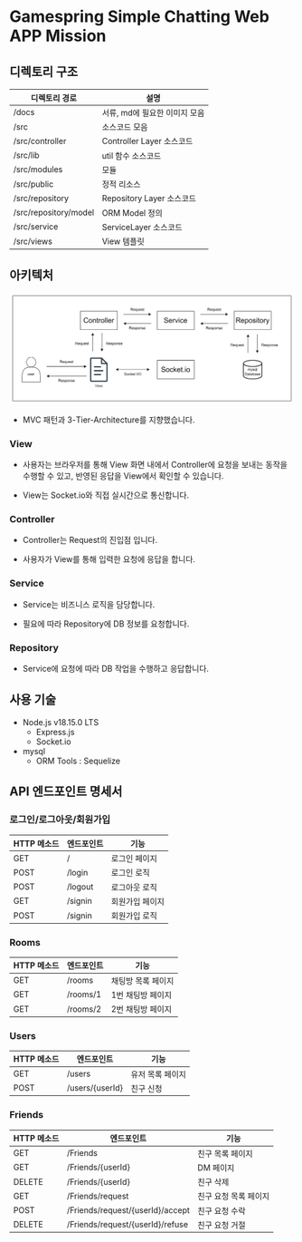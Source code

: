 # Gamespring Simple Chatting Web APP Mission

## 디렉토리 구조

| 디렉토리 경로         | 설명                          |
| --------------------- | ----------------------------- |
| /docs                 | 서류, md에 필요한 이미지 모음 |
| /src                  | 소스코드 모음                 |
| /src/controller       | Controller Layer 소스코드     |
| /src/lib              | util 함수 소스코드            |
| /src/modules          | 모듈                          |
| /src/public           | 정적 리소스                   |
| /src/repository       | Repository Layer 소스코드     |
| /src/repository/model | ORM Model 정의                |
| /src/service          | ServiceLayer 소스코드         |
| /src/views            | View 템플릿                   |

## 아키텍처

![architecture](./docs/img/Architecture.png)

- MVC 패턴과 3-Tier-Architecture를 지향했습니다.

### View

- 사용자는 브라우저를 통해 View 화면 내에서 Controller에 요청을 보내는 동작을 수행할 수 있고, 반영된 응답을 View에서 확인할 수 있습니다.

- View는 Socket.io와 직접 실시간으로 통신합니다.

### Controller

- Controller는 Request의 진입점 입니다.

- 사용자가 View를 통해 입력한 요청에 응답을 합니다.

### Service

- Service는 비즈니스 로직을 담당합니다.

- 필요에 따라 Repository에 DB 정보를 요청합니다.

### Repository

- Service에 요청에 따라 DB 작업을 수행하고 응답합니다.

## 사용 기술

- Node.js v18.15.0 LTS
  - Express.js
  - Socket.io
- mysql
  - ORM Tools : Sequelize

## API 엔드포인트 명세서

### 로그인/로그아웃/회원가입

| HTTP 메소드 | 엔드포인트 | 기능            |
| ----------- | ---------- | --------------- |
| GET         | /          | 로그인 페이지   |
| POST        | /login     | 로그인 로직     |
| POST        | /logout    | 로그아웃 로직   |
| GET         | /signin    | 회원가입 페이지 |
| POST        | /signin    | 회원가입 로직   |

### Rooms

| HTTP 메소드 | 엔드포인트 | 기능               |
| ----------- | ---------- | ------------------ |
| GET         | /rooms     | 채팅방 목록 페이지 |
| GET         | /rooms/1   | 1번 채팅방 페이지  |
| GET         | /rooms/2   | 2번 채팅방 페이지  |

### Users

| HTTP 메소드 | 엔드포인트      | 기능             |
| ----------- | --------------- | ---------------- |
| GET         | /users          | 유저 목록 페이지 |
| POST        | /users/{userId} | 친구 신청        |

### Friends

| HTTP 메소드 | 엔드포인트                       | 기능                  |
| ----------- | -------------------------------- | --------------------- |
| GET         | /Friends                         | 친구 목록 페이지      |
| GET         | /Friends/{userId}                | DM 페이지             |
| DELETE      | /Friends/{userId}                | 친구 삭제             |
| GET         | /Friends/request                 | 친구 요청 목록 페이지 |
| POST        | /Friends/request/{userId}/accept | 친구 요청 수락        |
| DELETE      | /Friends/request/{userId}/refuse | 친구 요청 거절        |
